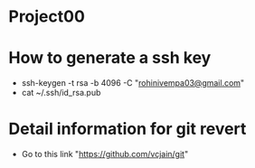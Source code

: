 # Project00
# How to generate a ssh key
- ssh-keygen -t rsa -b 4096 -C "rohinivempa03@gmail.com"
- cat ~/.ssh/id_rsa.pub
# Detail information for git revert 
- Go to this link "https://github.com/vcjain/git" 
